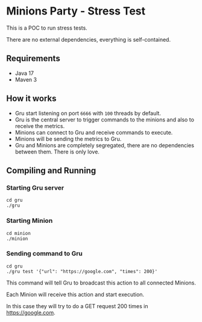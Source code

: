 # Minions Party - Stress Test

This is a POC to run stress tests.

There are no external dependencies, everything is self-contained.


## Requirements
- Java 17
- Maven 3


## How it works
- Gru start listening on port `6666` with `100` threads by default.
- Gru is the central server to trigger commands to the minions and also to receive the metrics.
- Minions can connect to Gru and receive commands to execute.
- Minions will be sending the metrics to Gru.
- Gru and Minions are completely segregated, there are no dependencies between them. There is only love.


## Compiling and Running

### Starting Gru server

```shell
cd gru
./gru
```

### Starting Minion

```shell
cd minion
./minion
```

### Sending command to Gru

```shell
cd gru
./gru test '{"url": "https://google.com", "times": 200}'
```
This command will tell Gru to broadcast this action to all connected Minions.

Each Minion will receive this action and start execution.

In this case they will try to do a GET request 200 times in https://google.com.
